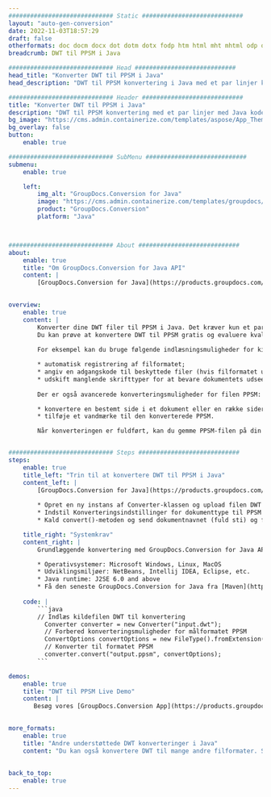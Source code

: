 ```yaml
---
############################# Static ############################
layout: "auto-gen-conversion"
date: 2022-11-03T18:57:29
draft: false
otherformats: doc docm docx dot dotm dotx fodp htm html mht mhtml odp odt otp pot potm potx pps ppsm ppsx ppt pptm pptx rtf
breadcrumb: DWT til PPSM i Java

############################# Head ############################
head_title: "Konverter DWT til PPSM i Java"
head_description: "DWT til PPSM konvertering i Java med et par linjer kode. Konverter over 160 filformater ved hjælp af GroupDocs dokumentkonverterings-API for Java"

############################# Header ############################
title: "Konverter DWT til PPSM i Java"
description: "DWT til PPSM konvertering med et par linjer med Java kode"
bg_image: "https://cms.admin.containerize.com/templates/aspose/App_Themes/V3/images/bg/header1.png"
bg_overlay: false
button:
    enable: true

############################# SubMenu ############################
submenu:
    enable: true

    left:
        img_alt: "GroupDocs.Conversion for Java"
        image: "https://cms.admin.containerize.com/templates/groupdocs/images/product-logos/90x90-noborder/groupdocs-conversion-java.png"
        product: "GroupDocs.Conversion"
        platform: "Java"



############################# About ############################
about:
    enable: true
    title: "Om GroupDocs.Conversion for Java API"
    content: |
        [GroupDocs.Conversion for Java](https://products.groupdocs.com/conversion/java/) er en avanceret filformatkonverterings-API til konvertering mellem populære billed- og dokumentformater såsom Microsoft Office, OpenDocument, PDF, HTML, e-mail, CAD. og meget mere med blot et par linjer kode. Den native API registrerer automatisk formaterne af de originale dokumenter og tilbyder mange muligheder for at tilpasse de konverterede dokumenter. Sammen med funktionen til at udtrække information fra et dokument, understøtter den også caching af konverteringsresultaterne til den lokale disk som standard. Enhver form for cachelagring kan dog understøttes ved at implementere de passende grænseflader - Amazon S3, Dropbox, Google Drive, Windows Azure, Reddis eller andre.
    

overview:
    enable: true
    content: |
        Konverter dine DWT filer til PPSM i Java. Det kræver kun et par linjer med Java kode på enhver platform efter eget valg, såsom Windows, Linux, macOS.
        Du kan prøve at konvertere DWT til PPSM gratis og evaluere kvaliteten af ​​konverteringsresultaterne. Sammen med simple filkonverteringsscripts kan du prøve mere sofistikerede muligheder for at indlæse DWT-kildefilen og gemme PPSM-outputtet. 
        
        For eksempel kan du bruge følgende indlæsningsmuligheder for kilden DWT:

        * automatisk registrering af filformatet;
        * angiv en adgangskode til beskyttede filer (hvis filformatet understøtter det);
        * udskift manglende skrifttyper for at bevare dokumentets udseende.
        
        Der er også avancerede konverteringsmuligheder for filen PPSM:

        * konvertere en bestemt side i et dokument eller en række sider;
        * tilføje et vandmærke til den konverterede PPSM.

        Når konverteringen er fuldført, kan du gemme PPSM-filen på din lokale filsti eller på et tredjepartslager såsom FTP, Amazon S3, Google Drive, Dropbox osv. Bemærk venligst - for at konvertere DWT til PPSM, behøver du ikke installere yderligere software, såsom MS Office, Open Office, Adobe Acrobat Reader osv.


############################# Steps ############################
steps:
    enable: true
    title_left: "Trin til at konvertere DWT til PPSM i Java"
    content_left: |
        [GroupDocs.Conversion for Java](https://products.groupdocs.com/conversion/java/) giver udviklere mulighed for nemt at konvertere DWT fil til PPSM med et par linjer kode.
        
        * Opret en ny instans af Converter-klassen og upload filen DWT med den fulde sti
        * Indstil Konverteringsindstillinger for dokumenttype til PPSM
        * Kald convert()-metoden og send dokumentnavnet (fuld sti) og formatet (PPSM) som en parameter

    title_right: "Systemkrav"
    content_right: |
        Grundlæggende konvertering med GroupDocs.Conversion for Java API kan udføres med blot et par linjer kode. Vores API'er understøttes på alle større platforme og operativsystemer. Før du udfører koden nedenfor, skal du sørge for, at du har følgende forudsætninger installeret på dit system.

        * Operativsystemer: Microsoft Windows, Linux, MacOS
        * Udviklingsmiljøer: NetBeans, Intellij IDEA, Eclipse, etc.
        * Java runtime: J2SE 6.0 and above
        * Få den seneste GroupDocs.Conversion for Java fra [Maven](https://repository.groupdocs.com/webapp/#/artifacts/browse/tree/General/repo/com/groupdocs/groupdocs-conversion)
         
    code: |
        ```java    
        // Indlæs kildefilen DWT til konvertering
          Converter converter = new Converter("input.dwt");
          // Forbered konverteringsmuligheder for målformatet PPSM
          ConvertOptions convertOptions = new FileType().fromExtension("ppsm").getConvertOptions();
          // Konverter til formatet PPSM
          converter.convert("output.ppsm", convertOptions);
        ```

demos:
    enable: true
    title: "DWT til PPSM Live Demo"
    content: |
       Besøg vores [GroupDocs.Conversion App](https://products.groupdocs.app/conversion/family) websted, og prøv DWT til PPSM konvertering nu. Den gratis demo har følgende fordele
          

more_formats:
    enable: true
    title: "Andre understøttede DWT konverteringer i Java"
    content: "Du kan også konvertere DWT til mange andre filformater. Se venligst listen nedenfor."
       
       
back_to_top:
    enable: true
---
```

